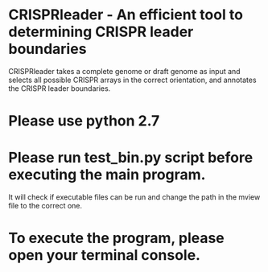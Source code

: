 # CRISPRleader - An efficient tool to determining CRISPR leader boundaries

CRISPRleader takes a complete genome or draft genome as input and selects all possible CRISPR arrays in the correct orientation, and annotates the CRISPR leader boundaries. 

# Please use python 2.7
# Please run test_bin.py script before executing the main program.
It will check if executable files can be run and change the path in the mview file to the correct one.

# To execute the program, please open your terminal console.

